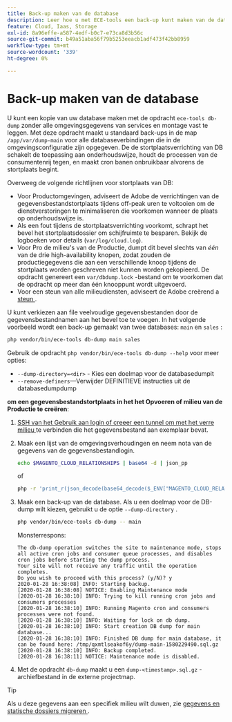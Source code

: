 ```yaml
---
title: Back-up maken van de database
description: Leer hoe u met ECE-tools een back-up kunt maken van de database voor een Adobe Commerce on cloud-infrastructuurproject.
feature: Cloud, Iaas, Storage
exl-id: 8a96effe-a587-4edf-b0c7-e73ca8d3b56c
source-git-commit: b49a51aba56f79b5253eeacb1adf473f42bb8959
workflow-type: tm+mt
source-wordcount: '339'
ht-degree: 0%

---
```


# Back-up maken van de database

U kunt een kopie van uw database maken met de opdracht `ece-tools db-dump` zonder alle omgevingsgegevens van services en montage vast te leggen. Met deze opdracht maakt u standaard back-ups in de map `/app/var/dump-main` voor alle databaseverbindingen die in de omgevingsconfiguratie zijn opgegeven. De de stortplaatsverrichting van DB schakelt de toepassing aan onderhoudswijze, houdt de processen van de consumentenrij tegen, en maakt cron banen onbruikbaar alvorens de stortplaats begint.

Overweeg de volgende richtlijnen voor stortplaats van DB:

- Voor Productomgevingen, adviseert de Adobe de verrichtingen van de gegevensbestandstortplaats tijdens off-peak uren te voltooien om de dienstverstoringen te minimaliseren die voorkomen wanneer de plaats op onderhoudswijze is.
- Als een fout tijdens de stortplaatsverrichting voorkomt, schrapt het bevel het stortplaatsdossier om schijfruimte te besparen. Bekijk de logboeken voor details (`var/log/cloud.log`).
- Voor Pro de milieu&#39;s van de Productie, dumpt dit bevel slechts van _één_ van de drie high-availability knopen, zodat zouden de productiegegevens die aan een verschillende knoop tijdens de stortplaats worden geschreven niet kunnen worden gekopieerd. De opdracht genereert een `var/dbdump.lock` -bestand om te voorkomen dat de opdracht op meer dan één knooppunt wordt uitgevoerd.
- Voor een steun van alle milieudiensten, adviseert de Adobe creërend a [ steun ](snapshots.md).

U kunt verkiezen aan file veelvoudige gegevensbestanden door de gegevensbestandnamen aan het bevel toe te voegen. In het volgende voorbeeld wordt een back-up gemaakt van twee databases: `main` en `sales` :

```bash
php vendor/bin/ece-tools db-dump main sales
```

Gebruik de opdracht `php vendor/bin/ece-tools db-dump --help` voor meer opties:

- `--dump-directory=<dir>` - Kies een doelmap voor de databasedumpit
- `--remove-definers`—Verwijder DEFINITIEVE instructies uit de databasedumpdump

**om een gegevensbestandstortplaats in het het Opvoeren of milieu van de Productie te creëren**:

1. [ SSH van het Gebruik aan login of creeer een tunnel om met het verre milieu ](../development/secure-connections.md) te verbinden die het gegevensbestand aan exemplaar bevat.

1. Maak een lijst van de omgevingsverhoudingen en neem nota van de gegevens van de gegevensbestandlogin.

   ```bash
   echo $MAGENTO_CLOUD_RELATIONSHIPS | base64 -d | json_pp
   ```

   of

   ```bash
   php -r 'print_r(json_decode(base64_decode($_ENV["MAGENTO_CLOUD_RELATIONSHIPS"]))->database);'
   ```

1. Maak een back-up van de database. Als u een doelmap voor de DB-dump wilt kiezen, gebruikt u de optie `--dump-directory` .

   ```bash
   php vendor/bin/ece-tools db-dump -- main
   ```

   Monsterrespons:

   ```
   The db-dump operation switches the site to maintenance mode, stops all active cron jobs and consumer queue processes, and disables cron jobs before starting the dump process.
   Your site will not receive any traffic until the operation completes.
   Do you wish to proceed with this process? (y/N)? y
   2020-01-28 16:38:08] INFO: Starting backup.
   [2020-01-28 16:38:08] NOTICE: Enabling Maintenance mode
   [2020-01-28 16:38:10] INFO: Trying to kill running cron jobs and consumers processes
   [2020-01-28 16:38:10] INFO: Running Magento cron and consumers processes were not found.
   [2020-01-28 16:38:10] INFO: Waiting for lock on db dump.
   [2020-01-28 16:38:10] INFO: Start creation DB dump for main database...
   [2020-01-28 16:38:10] INFO: Finished DB dump for main database, it can be found here: /tmp/qxmtlseakof6y/dump-main-1580229490.sql.gz
   [2020-01-28 16:38:10] INFO: Backup completed.
   [2020-01-28 16:38:11] NOTICE: Maintenance mode is disabled.
   ```

1. Met de opdracht `db-dump` maakt u een `dump-<timestamp>.sql.gz` -archiefbestand in de externe projectmap.

>[!TIP]
>
>Als u deze gegevens aan een specifiek milieu wilt duwen, zie [ gegevens en statische dossiers migreren ](../deploy/staging-production.md#migrate-static-files).
